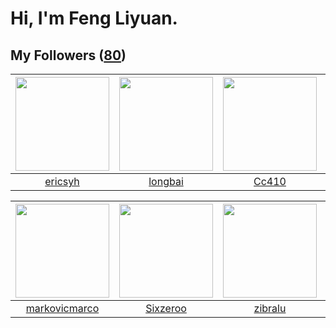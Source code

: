 # Hi, I'm Feng Liyuan.

## My Followers ([80](https://github.com/SunRunAway?tab=followers))

| <img src="https://avatars3.githubusercontent.com/u/10498732?v=4" width="150" height="150" /> | <img src="https://avatars1.githubusercontent.com/u/1204301?v=4" width="150" height="150" /> | <img src="https://avatars1.githubusercontent.com/u/37112567?v=4" width="150" height="150" /> | <img src="https://avatars0.githubusercontent.com/u/42286315?v=4" width="150" height="150" /> |
| :------------------------------------------------------------------------------------------: | :-----------------------------------------------------------------------------------------: | :------------------------------------------------------------------------------------------: | :------------------------------------------------------------------------------------------: |
|                             [ericsyh](https://github.com/ericsyh)                            |                            [longbai](https://github.com/longbai)                            |                               [Cc410](https://github.com/Cc410)                              |                          [wxning1107](https://github.com/wxning1107)                         |

| <img src="https://avatars2.githubusercontent.com/u/52882128?v=4" width="150" height="150" /> | <img src="https://avatars2.githubusercontent.com/u/20949383?v=4" width="150" height="150" /> | <img src="https://avatars2.githubusercontent.com/u/41463486?v=4" width="150" height="150" /> | <img src="https://avatars2.githubusercontent.com/u/55519398?v=4" width="150" height="150" /> |
| :------------------------------------------------------------------------------------------: | :------------------------------------------------------------------------------------------: | :------------------------------------------------------------------------------------------: | :------------------------------------------------------------------------------------------: |
|                       [markovicmarco](https://github.com/markovicmarco)                      |                            [Sixzeroo](https://github.com/Sixzeroo)                           |                             [zibralu](https://github.com/zibralu)                            |                             [zeroggz](https://github.com/zeroggz)                            |